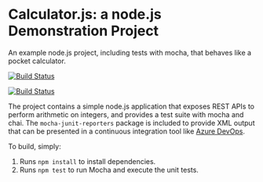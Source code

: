 Calculator.js: a node.js Demonstration Project
==============================================
An example node.js project, including tests with mocha, that behaves like
a pocket calculator.

[![Build Status](https://dev.azure.com/samgriffithsfastlane/Integrating%20External%20Source%20Control%20with%20Azure%20Pipelines/_apis/build/status/samgriffiths11.calculator?branchName=master)](https://dev.azure.com/samgriffithsfastlane/Integrating%20External%20Source%20Control%20with%20Azure%20Pipelines/_build/latest?definitionId=8&branchName=master)

[![Build Status](https://dev.azure.com/samgriffithsfastlane/Integrating%20External%20Source%20Control%20with%20Azure%20Pipelines/_apis/build/status/samgriffiths11.calculator?branchName=master)](https://dev.azure.com/samgriffithsfastlane/Integrating%20External%20Source%20Control%20with%20Azure%20Pipelines/_build/latest?definitionId=8&branchName=master)

The project contains a simple node.js application that exposes REST APIs
to perform arithmetic on integers, and provides a test suite with mocha
and chai.  The `mocha-junit-reporters` package is included to provide XML
output that can be presented in a continuous integration tool like
[Azure DevOps](https://azure.com/devops).

To build, simply:

1. Runs `npm install` to install dependencies.
2. Runs `npm test` to run Mocha and execute the unit tests.

